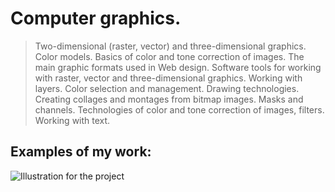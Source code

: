 # Computer graphics.
> Two-dimensional (raster, vector) and three-dimensional graphics. Color models. Basics of color and tone correction of images. The main graphic formats used in Web design. Software tools for working with raster, vector and three-dimensional graphics. Working with layers. Color selection and management. Drawing technologies. Creating collages and montages from bitmap images. Masks and channels. Technologies of color and tone correction of images, filters. Working with text.

## Examples of my work:

![Illustration for the project]()